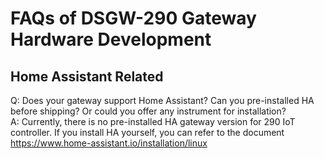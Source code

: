# FAQs of DSGW-290 Gateway Hardware Development  
## Home Assistant Related  
Q: Does your gateway support Home Assistant? Can you pre-installed HA before shipping? Or could you offer any instrument for installation?   
A: Currently, there is no pre-installed HA gateway version for 290 IoT controller. If you install HA yourself, you can refer to the document https://www.home-assistant.io/installation/linux


